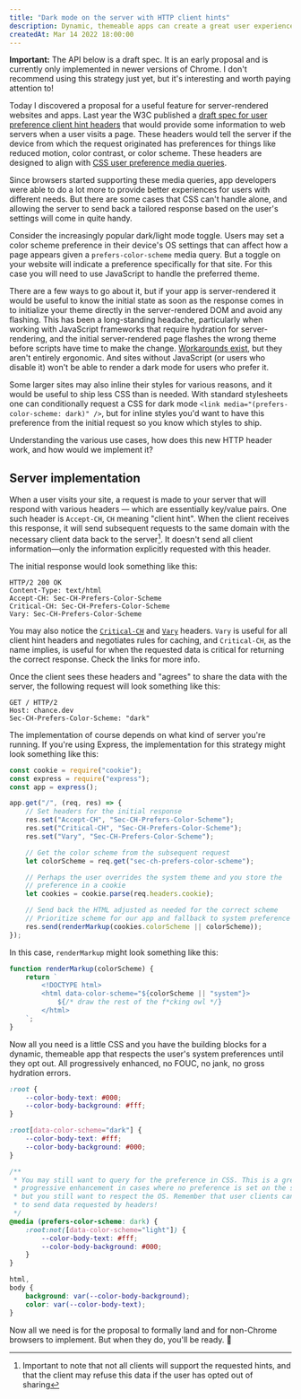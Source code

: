 ```yaml
---
title: "Dark mode on the server with HTTP client hints"
description: Dynamic, themeable apps can create a great user experience, but we should aim to respect the user's system preferences first.
createdAt: Mar 14 2022 18:00:00
---
```


<aside>

**Important:** The API below is a draft spec. It is an early proposal and is currently only implemented in newer versions of Chrome. I don't recommend using this strategy just yet, but it's interesting and worth paying attention to!

</aside>

Today I discovered a proposal for a useful feature for server-rendered websites and apps. Last year the W3C published a [draft spec for user preference client hint headers](https://wicg.github.io/user-preference-media-features-headers/) that would provide some information to web servers when a user visits a page. These headers would tell the server if the device from which the request originated has preferences for things like reduced motion, color contrast, or color scheme. These headers are designed to align with [CSS user preference media queries](https://www.w3.org/TR/mediaqueries-5/#mf-user-preferences).

Since browsers started supporting these media queries, app developers were able to do a lot more to provide better experiences for users with different needs. But there are some cases that CSS can't handle alone, and allowing the server to send back a tailored response based on the user's settings will come in quite handy.

Consider the increasingly popular dark/light mode toggle. Users may set a color scheme preference in their device's OS settings that can affect how a page appears given a `prefers-color-scheme` media query. But a toggle on your website will indicate a preference specifically for that site. For this case you will need to use JavaScript to handle the preferred theme.

There are a few ways to go about it, but if your app is server-rendered it would be useful to know the initial state as soon as the response comes in to initialize your theme directly in the server-rendered DOM and avoid any flashing. This has been a long-standing headache, particularly when working with JavaScript frameworks that require hydration for server-rendering, and the initial server-rendered page flashes the wrong theme before scripts have time to make the change. [Workarounds exist](https://github.com/donavon/use-dark-mode/blob/develop/noflash.js.txt), but they aren't entirely ergonomic. And sites without JavaScript (or users who disable it) won't be able to render a dark mode for users who prefer it.

Some larger sites may also inline their styles for various reasons, and it would be useful to ship less CSS than is needed. With standard stylesheets one can conditionally request a CSS for dark mode `<link media="(prefers-color-scheme: dark)" />`, but for inline styles you'd want to have this preference from the initial request so you know which styles to ship.

Understanding the various use cases, how does this new HTTP header work, and how would we implement it?

## Server implementation

When a user visits your site, a request is made to your server that will respond with various headers — which are essentially key/value pairs. One such header is `Accept-CH`, `CH` meaning "client hint". When the client receives this response, it will send subsequent requests to the same domain with the necessary client data back to the server[^1]. It doesn't send all client information—only the information explicitly requested with this header.

The initial response would look something like this:

```http
HTTP/2 200 OK
Content-Type: text/html
Accept-CH: Sec-CH-Prefers-Color-Scheme
Critical-CH: Sec-CH-Prefers-Color-Scheme
Vary: Sec-CH-Prefers-Color-Scheme
```

<aside>

You may also notice the [`Critical-CH`](https://chromestatus.com/feature/5727177800679424) and [`Vary`](https://developer.mozilla.org/en-US/docs/Web/HTTP/Headers/Vary) headers. `Vary` is useful for all client hint headers and negotiates rules for caching, and `Critical-CH`, as the name implies, is useful for when the requested data is critical for returning the correct response. Check the links for more info.

</aside>

Once the client sees these headers and "agrees" to share the data with the server, the following request will look something like this:

```http
GET / HTTP/2
Host: chance.dev
Sec-CH-Prefers-Color-Scheme: "dark"
```

The implementation of course depends on what kind of server you're running. If you're using Express, the implementation for this strategy might look something like this:

```js
const cookie = require("cookie");
const express = require("express");
const app = express();

app.get("/", (req, res) => {
	// Set headers for the initial response
	res.set("Accept-CH", "Sec-CH-Prefers-Color-Scheme");
	res.set("Critical-CH", "Sec-CH-Prefers-Color-Scheme");
	res.set("Vary", "Sec-CH-Prefers-Color-Scheme");

	// Get the color scheme from the subsequent request
	let colorScheme = req.get("sec-ch-prefers-color-scheme");

	// Perhaps the user overrides the system theme and you store the
	// preference in a cookie
	let cookies = cookie.parse(req.headers.cookie);

	// Send back the HTML adjusted as needed for the correct scheme
	// Prioritize scheme for our app and fallback to system preference
	res.send(renderMarkup(cookies.colorScheme || colorScheme));
});
```

In this case, `renderMarkup` might look something like this:

```js
function renderMarkup(colorScheme) {
	return `
		<!DOCTYPE html>
		<html data-color-scheme="${colorScheme || "system"}>
			${/* draw the rest of the f*cking owl */}
		</html>
	`;
}
```

Now all you need is a little CSS and you have the building blocks for a dynamic, themeable app that respects the user's system preferences until they opt out. All progressively enhanced, no FOUC, no jank, no gross hydration errors.

```css
:root {
	--color-body-text: #000;
	--color-body-background: #fff;
}

:root[data-color-scheme="dark"] {
	--color-body-text: #fff;
	--color-body-background: #000;
}

/**
 * You may still want to query for the preference in CSS. This is a great
 * progressive enhancement in cases where no preference is set on the server
 * but you still want to respect the OS. Remember that user clients can decline
 * to send data requested by headers!
 */
@media (prefers-color-scheme: dark) {
	:root:not([data-color-scheme="light"]) {
		--color-body-text: #fff;
		--color-body-background: #000;
	}
}

html,
body {
	background: var(--color-body-background);
	color: var(--color-body-text);
}
```

Now all we need is for the proposal to formally land and for non-Chrome browsers to implement. But when they do, you'll be ready. 🚀

[^1]: Important to note that not all clients will support the requested hints, and that the client may refuse this data if the user has opted out of sharing
